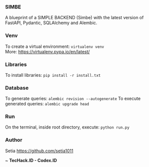 ### SIMBE
A blueprint of a SIMPLE BACKEND (Simbe) with the latest version of FastAPI, Pydantic, SQLAlchemy and Alembic.

### Venv
To create a virtual environment: `virtualenv venv`\
More: https://virtualenv.pypa.io/en/latest/

### Libraries
To install libraries: `pip install -r install.txt`

### Database
To generate queries: `alembic revision --autogenerate`
To execute generated queries: `alembic upgrade head`

### Run
On the terminal, inside root directory, execute: `python run.py`

### Author
Setia
https://github.com/setia1011

~
**TecHack.ID - Codex.ID**